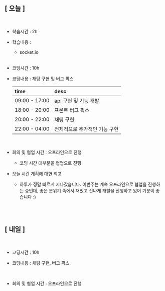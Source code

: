 ## [ 오늘 ]

<br/>

- 학습시간 : 2h
- 학습내용 :

  - socket.io

  <br/>

- 코딩시간 : 10h
- 코딩내용 : 채팅 구현 및 버그 픽스

  | time          | desc                          |
  | :------------ | :---------------------------- |
  | 09:00 - 17:00 | api 구현 및 기능 개발         |
  | 18:00 - 20:00 | 프론트 버그 픽스              |
  | 20:00 - 22:00 | 채팅 구현                     |
  | 22:00 - 04:00 | 전체적으로 추가적인 기능 구현 |

  <br/>

- 회의 및 협업 시간 : 오프라인으로 진행

  - 코딩 시간 대부분을 협업으로 진행

- 오늘 시간 계획에 대한 회고

  - 하루가 정말 빠르게 지나갔습니다. 이번주는 계속 오프라인으로 협업을 진행하는 중인데, 좋은 분위기 속에서 재밌고 신나게 개발을 진행하고 있어 기분이 좋습니다 :)

  <br/>

<br/>

## [ 내일 ]

<br/>

- 코딩시간 : 10h

- 코딩내용 : 채팅 구현, 버그 픽스

    <br/>

- 회의 및 협업 시간 : 오프라인으로 진행

